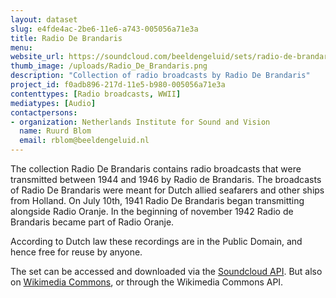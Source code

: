 ```yaml
---
layout: dataset
slug: e4fde4ac-2be6-11e6-a743-005056a71e3a
title: Radio De Brandaris
menu: 
website_url: https://soundcloud.com/beeldengeluid/sets/radio-de-brandaris
thumb_image: /uploads/Radio_De_Brandaris.png
description: "Collection of radio broadcasts by Radio De Brandaris"
project_id: f0adb896-217d-11e5-b980-005056a71e3a
contenttypes: [Radio broadcasts, WWII]
mediatypes: [Audio]
contactpersons: 
- organization: Netherlands Institute for Sound and Vision
  name: Ruurd Blom
  email: rblom@beeldengeluid.nl
---
```


The collection Radio De Brandaris contains radio broadcasts that were transmitted between 1944 and 1946 by Radio de Brandaris. The broadcasts of Radio De Brandaris were meant for Dutch allied seafarers and other ships from Holland. On July 10th, 1941 Radio De Brandaris began transmitting alongside Radio Oranje. In the beginning of november 1942 Radio de Brandaris became part of Radio Oranje.

According to Dutch law these recordings are in the Public Domain, and hence free for reuse by anyone.

The set can be accessed and downloaded via the [Soundcloud API](https://developers.soundcloud.com/docs/api/guide). But also on [Wikimedia Commons](https://commons.wikimedia.org/wiki/Category:Radio_Broadcasts_by_Radio_De_Brandaris), or through the Wikimedia Commons API.
